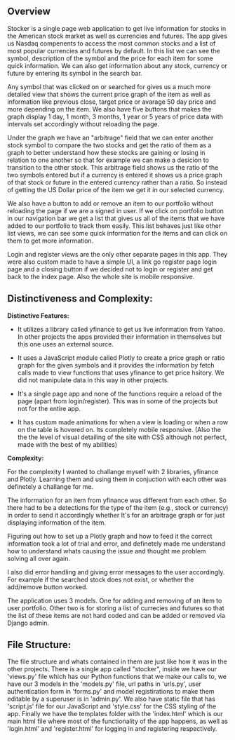 ## Overview

Stocker is a single page web application to get live information for stocks in the American stock market as well as currencies and futures. The app gives us Nasdaq compenents to access the most common stocks and a list of most popular currencies and futures by default. In this list we can see the symbol, description of the symbol and the price for each item for some quick information. We can also get information about any stock, currency or future by entering its symbol in the search bar. 

Any symbol that was clicked on or searched for gives us a much more detailed view that shows the current price graph of the item as well as information like previous close, target price or avarage 50 day price and more depending on the item. We also have five buttons that makes the graph display 1 day, 1 month, 3 months, 1 year or 5 years of price data with intervals set accordingly without reloading the page.

Under the graph we have an "arbitrage" field that we can enter another stock symbol to compare the two stocks and get the ratio of them as a graph to better understand how these stocks are gaining or losing in relation to one another so that for example we can make a desicion to transition to the other stock. This arbitrage field shows us the ratio of the two symbols entered but if a currency is entered it shows us a price graph of that stock or future in the entered currency rather than a ratio. So instead of getting the US Dollar price of the item we get it in our selected currency.

We also have a button to add or remove an item to our portfolio without reloading the page if we are a signed in user. If we click on portfolio button in our navigation bar we get a list that gives us all of the items that we have added to our portfolio to track them easily. This list behaves just like other list views, we can see some quick information for the items and can click on them to get more information.

Login and register views are the only other separate pages in this app. They were also custom made to have a simple UI, a link go register page login page and a closing button if we decided not to login or register and get back to the index page. Also the whole site is mobile responsive.


## Distinctiveness and Complexity:


**Distinctive Features:**

- It utilizes a library called yfinance to get us live information from Yahoo. In other projects the apps provided their information in themselves but this one uses an external source. 

- It uses a JavaScript module called Plotly to create a price graph or ratio graph for the given symbols and it provides the information by fetch calls made to view functions that uses yfinance to get price hsitory. We did not manipulate data in this way in other projects. 

- It's a single page app and none of the functions require a reload of the page (apart from login/register). This was in some of the projects but not for the entire app.

- It has custom made animations for when a view is loading or when a row on the table is hovered on. Its completely mobile responsive. (Also the the the level of visual detailing of the site with CSS although not perfect, made with the best of my abilities)


**Complexity:**

For the complexity I wanted to challange myself with 2 libraries, yfinance and Plotly. Learning them and using them in conjuction with each other was definetely a challange for me. 

The information for an item from yfinance was different from each other. So there had to be a detections for the type of the item (e.g., stock or currency) in order to send it accordingly whether It's for an arbitrage graph or for just displaying information of the item.

Figuring out how to set up a Plotly graph and how to feed it the correct information took a lot of trial and error, and definetely made me understand how to understand whats causing the issue and thought me problem solving all over again.

I also did error handling and giving error messages to the user accordingly. For example if the searched stock does not exist, or whether the add/remove button worked.

The application uses 3 models. One for adding and removing of an item to user portfolio. Other two is for storing a list of currecies and futures so that the list of these items are not hard coded and can be added or removed via Django admin.


## File Structure:

The file structure and whats contained in them are just like how it was in the other projects.
There is a single app called "stocker", inside we have our 'views.py' file which has our Python functions that we make our calls to, we have our 3 models in  the 'models.py' file, url paths in 'urls.py', user authentication form in 'forms.py' and model registirations to make them editable by a superuser is in 'admin.py'. We also have static file that has 'script.js' file for our JavaScript and 'style.css' for the CSS styling of the app. Finally we have the templates folder with the 'index.html' which is our main html file where most of the functionality of the app happens, as well as 'login.html' and 'register.html' for logging in and registering respectively.






